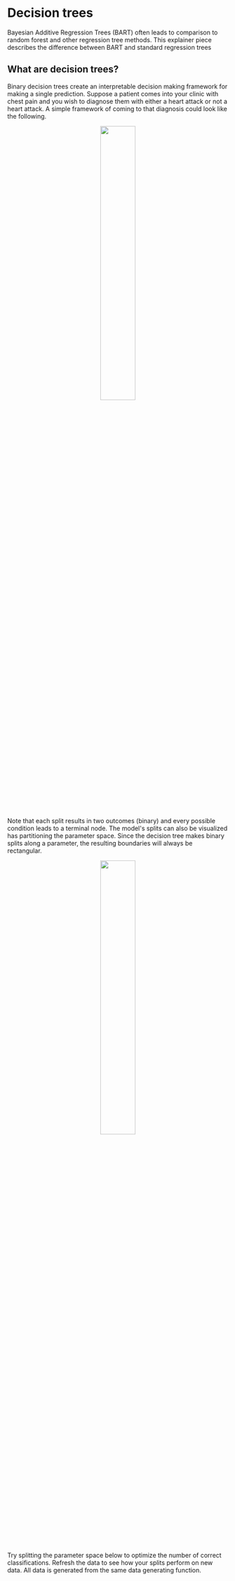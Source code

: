 # Decision trees

Bayesian Additive Regression Trees (BART) often leads to comparison to random forest and other regression tree methods. This explainer piece describes the difference between BART and standard regression trees

## What are decision trees?

Binary decision trees create an interpretable decision making framework for making a single prediction. Suppose a patient comes into your clinic with chest pain and you wish to diagnose them with either a heart attack or not a heart attack. A simple framework of coming to that diagnosis could look like the following. 

<p align="center">
<img src="concepts/decision_trees/img/diagram.png" width=40%>
</p>

Note that each split results in two outcomes (binary) and every possible condition leads to a terminal node. The model's splits can also be visualized has partitioning the parameter space. Since the decision tree makes binary splits along a parameter, the resulting boundaries will always be rectangular.

<p align="center">
<img src="concepts/decision_trees/img/diagram_features.png" width=40%>
</p>

Try splitting the parameter space below to optimize the number of correct classifications. Refresh the data to see how your splits perform on new data. All data is generated from the same data generating function.

<br><br>
